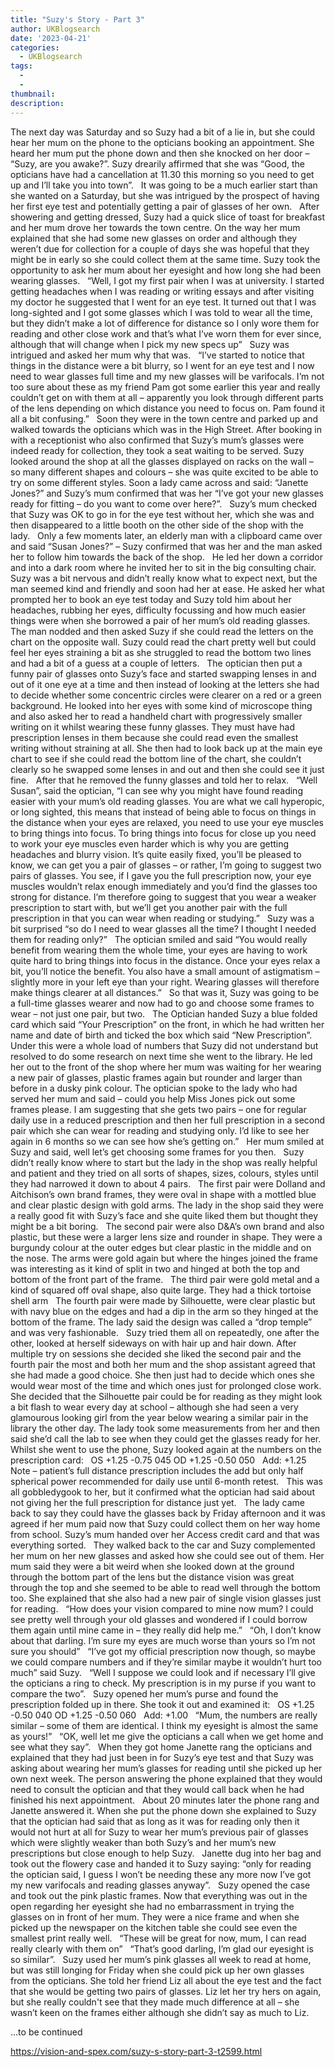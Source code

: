 ```yaml
---
title: "Suzy's Story - Part 3"
author: UKBlogsearch
date: '2023-04-21'
categories:
  - UKBlogsearch
tags:
  - 
  - 
thumbnail: 
description: 
---
```


The next day was Saturday and so Suzy had a bit of a lie in, but she could hear her mum on the phone to the opticians booking an appointment. She heard her mum put the phone down and then she knocked on her door – “Suzy, are you awake?”. Suzy drearily affirmed that she was “Good, the opticians have had a cancellation at 11.30 this morning so you need to get up and I’ll take you into town”.
 
It was going to be a much earlier start than she wanted on a Saturday, but she was intrigued by the prospect of having her first eye test and potentially getting a pair of glasses of her own.
 
After showering and getting dressed, Suzy had a quick slice of toast for breakfast and her mum drove her towards the town centre. On the way her mum explained that she had some new glasses on order and although they weren’t due for collection for a couple of days she was hopeful that they might be in early so she could collect them at the same time. Suzy took the opportunity to ask her mum about her eyesight and how long she had been wearing glasses.
 
“Well, I got my first pair when I was at university. I started getting headaches when I was reading or writing essays and after visiting my doctor he suggested that I went for an eye test. It turned out that I was long-sighted and I got some glasses which I was told to wear all the time, but they didn’t make a lot of difference for distance so I only wore them for reading and other close work and that’s what I’ve worn them for ever since, although that will change when I pick my new specs up”
 
Suzy was intrigued and asked her mum why that was.
 
“I’ve started to notice that things in the distance were a bit blurry, so I went for an eye test and I now need to wear glasses full time and my new glasses will be varifocals. I’m not too sure about these as my friend Pam got some earlier this year and really couldn’t get on with them at all – apparently you look through different parts of the lens depending on which distance you need to focus on. Pam found it all a bit confusing.”
 
Soon they were in the town centre and parked up and walked towards the opticians which was in the High Street. After booking in with a receptionist who also confirmed that Suzy’s mum’s glasses were indeed ready for collection, they took a seat waiting to be served. Suzy looked around the shop at all the glasses displayed on racks on the wall – so many different shapes and colours – she was quite excited to be able to try on some different styles. Soon a lady came across and said: “Janette Jones?” and Suzy’s mum confirmed that was her “I’ve got your new glasses ready for fitting – do you want to come over here?”.
 
Suzy’s mum checked that Suzy was OK to go in for the eye test without her, which she was and then disappeared to a little booth on the other side of the shop with the lady.
 
Only a few moments later, an elderly man with a clipboard came over and said “Susan Jones?” – Suzy confirmed that was her and the man asked her to follow him towards the back of the shop.
 
He led her down a corridor and into a dark room where he invited her to sit in the big consulting chair. Suzy was a bit nervous and didn’t really know what to expect next, but the man seemed kind and friendly and soon had her at ease. He asked her what prompted her to book an eye test today and Suzy told him about her headaches, rubbing her eyes, difficulty focussing and how much easier things were when she borrowed a pair of her mum’s old reading glasses. The man nodded and then asked Suzy if she could read the letters on the chart on the opposite wall. Suzy could read the chart pretty well but could feel her eyes straining a bit as she struggled to read the bottom two lines and had a bit of a guess at a couple of letters.
 
The optician then put a funny pair of glasses onto Suzy’s face and started swapping lenses in and out of it one eye at a time and then instead of looking at the letters she had to decide whether some concentric circles were clearer on a red or a green background. He looked into her eyes with some kind of microscope thing and also asked her to read a handheld chart with progressively smaller writing on it whilst wearing these funny glasses. They must have had prescription lenses in them because she could read even the smallest writing without straining at all. She then had to look back up at the main eye chart to see if she could read the bottom line of the chart, she couldn’t clearly so he swapped some lenses in and out and then she could see it just fine.
 
After that he removed the funny glasses and told her to relax.
 
“Well Susan”, said the optician, “I can see why you might have found reading easier with your mum’s old reading glasses. You are what we call hyperopic, or long sighted, this means that instead of being able to focus on things in the distance when your eyes are relaxed, you need to use your eye muscles to bring things into focus. To bring things into focus for close up you need to work your eye muscles even harder which is why you are getting headaches and blurry vision. It’s quite easily fixed, you’ll be pleased to know, we can get you a pair of glasses – or rather, I’m going to suggest two pairs of glasses. You see, if I gave you the full prescription now, your eye muscles wouldn’t relax enough immediately and you’d find the glasses too strong for distance. I’m therefore going to suggest that you wear a weaker prescription to start with, but we’ll get you another pair with the full prescription in that you can wear when reading or studying.”
 
Suzy was a bit surprised “so do I need to wear glasses all the time? I thought I needed them for reading only?”
 
The optician smiled and said “You would really benefit from wearing them the whole time, your eyes are having to work quite hard to bring things into focus in the distance. Once your eyes relax a bit, you’ll notice the benefit. You also have a small amount of astigmatism – slightly more in your left eye than your right. Wearing glasses will therefore make things clearer at all distances.”
 
So that was it, Suzy was going to be a full-time glasses wearer and now had to go and choose some frames to wear – not just one pair, but two.
 
The Optician handed Suzy a blue folded card which said “Your Prescription” on the front, in which he had written her name and date of birth and ticked the box which said “New Prescription”. Under this were a whole load of numbers that Suzy did not understand but resolved to do some research on next time she went to the library. He led her out to the front of the shop where her mum was waiting for her wearing a new pair of glasses, plastic frames again but rounder and larger than before in a dusky pink colour. The optician spoke to the lady who had served her mum and said – could you help Miss Jones pick out some frames please. I am suggesting that she gets two pairs – one for regular daily use in a reduced prescription and then her full prescription in a second pair which she can wear for reading and studying only. I’d like to see her again in 6 months so we can see how she’s getting on.”
 
Her mum smiled at Suzy and said, well let’s get choosing some frames for you then.
 
Suzy didn’t really know where to start but the lady in the shop was really helpful and patient and they tried on all sorts of shapes, sizes, colours, styles until they had narrowed it down to about 4 pairs.
 
The first pair were Dolland and Aitchison’s own brand frames, they were oval in shape with a mottled blue and clear plastic design with gold arms. The lady in the shop said they were a really good fit with Suzy’s face and she quite liked them but thought they might be a bit boring.
 
The second pair were also D&A’s own brand and also plastic, but these were a larger lens size and rounder in shape. They were a burgundy colour at the outer edges but clear plastic in the middle and on the nose. The arms were gold again but where the hinges joined the frame was interesting as it kind of split in two and hinged at both the top and bottom of the front part of the frame.
 
The third pair were gold metal and a kind of squared off oval shape, also quite large. They had a thick tortoise shell arm
 
The fourth pair were made by Silhouette, were clear plastic but with navy blue on the edges and had a dip in the arm so they hinged at the bottom of the frame. The lady said the design was called a “drop temple” and was very fashionable.
 
Suzy tried them all on repeatedly, one after the other, looked at herself sideways on with hair up and hair down. After multiple try on sessions she decided she liked the second pair and the fourth pair the most and both her mum and the shop assistant agreed that she had made a good choice. She then just had to decide which ones she would wear most of the time and which ones just for prolonged close work. She decided that the Silhouette pair could be for reading as they might look a bit flash to wear every day at school – although she had seen a very glamourous looking girl from the year below wearing a similar pair in the library the other day. The lady took some measurements from her and then said she’d call the lab to see when they could get the glasses ready for her. Whilst she went to use the phone, Suzy looked again at the numbers on the prescription card:
 
OS +1.25 -0.75 045
OD +1.25 -0.50 050
 
Add: +1.25
 
Note – patient’s full distance prescription includes the add but only half spherical power recommended for daily use until 6-month retest.
 
This was all gobbledygook to her, but it confirmed what the optician had said about not giving her the full prescription for distance just yet.
 
The lady came back to say they could have the glasses back by Friday afternoon and it was agreed if her mum paid now that Suzy could collect them on her way home from school. Suzy’s mum handed over her Access credit card and that was everything sorted.
 
They walked back to the car and Suzy complemented her mum on her new glasses and asked how she could see out of them. Her mum said they were a bit weird when she looked down at the ground through the bottom part of the lens but the distance vision was great through the top and she seemed to be able to read well through the bottom too. She explained that she also had a new pair of single vision glasses just for reading.
 
“How does your vision compared to mine now mum? I could see pretty well through your old glasses and wondered if I could borrow them again until mine came in – they really did help me.”
 
“Oh, I don’t know about that darling. I’m sure my eyes are much worse than yours so I’m not sure you should”
 
“I’ve got my official prescription now though, so maybe we could compare numbers and if they’re similar maybe it wouldn’t hurt too much” said Suzy.
 
“Well I suppose we could look and if necessary I’ll give the opticians a ring to check. My prescription is in my purse if you want to compare the two”.
 
Suzy opened her mum’s purse and found the prescription folded up in there. She took it out and examined it:
 
OS +1.25 -0.50 040
OD +1.25 -0.50 060
 
Add: +1.00
 
“Mum, the numbers are really similar – some of them are identical. I think my eyesight is almost the same as yours!”
 
“OK, well let me give the opticians a call when we get home and see what they say”.
 
When they got home Janette rang the opticians and explained that they had just been in for Suzy’s eye test and that Suzy was asking about wearing her mum’s glasses for reading until she picked up her own next week. The person answering the phone explained that they would need to consult the optician and that they would call back when he had finished his next appointment.
 
About 20 minutes later the phone rang and Janette answered it. When she put the phone down she explained to Suzy that the optician had said that as long as it was for reading only then it would not hurt at all for Suzy to wear her mum’s previous pair of glasses which were slightly weaker than both Suzy’s and her mum’s new prescriptions but close enough to help Suzy.
 
Janette dug into her bag and took out the flowery case and handed it to Suzy saying: “only for reading the optician said, I guess I won’t be needing these any more now I’ve got my new varifocals and reading glasses anyway”.
 
Suzy opened the case and took out the pink plastic frames. Now that everything was out in the open regarding her eyesight she had no embarrassment in trying the glasses on in front of her mum. They were a nice frame and when she picked up the newspaper on the kitchen table she could see even the smallest print really well.
 
“These will be great for now, mum, I can read really clearly with them on”
 
“That’s good darling, I’m glad our eyesight is so similar”.
 
Suzy used her mum’s pink glasses all week to read at home, but was still longing for Friday when she could pick up her own glasses from the opticians. She told her friend Liz all about the eye test and the fact that she would be getting two pairs of glasses. Liz let her try hers on again, but she really couldn't see that they made much difference at all – she wasn’t keen on the frames either although she didn’t say as much to Liz.

...to be continued

https://vision-and-spex.com/suzy-s-story-part-3-t2599.html
